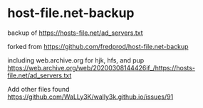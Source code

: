 # host-file.net-backup
backup of https://hosts-file.net/ad_servers.txt 

forked from https://github.com/fredprod/host-file.net-backup

including web.archive.org for hjk, hfs, and pup   https://web.archive.org/web/20200308144426if_/https://hosts-file.net/ad_servers.txt

Add other files found https://github.com/WaLLy3K/wally3k.github.io/issues/91

